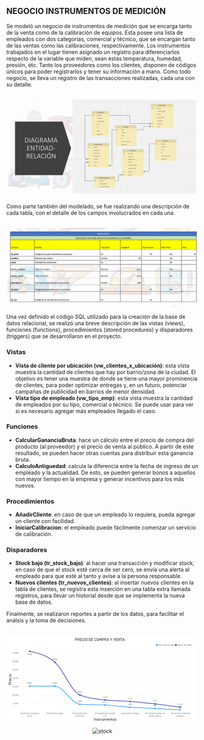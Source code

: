 ## NEGOCIO INSTRUMENTOS DE MEDICIÓN

Se modeló un negocio de instrumentos de medición que se encarga tanto de la venta como de la calibración de equipos. Esta posee una lista de empleados con dos categorías, comercial y técnico, que se encargan tanto de las ventas como las calibraciones, respectivamente. Los instrumentos trabajados en el lugar tienen asignado un registro para diferenciarlos respecto de la variable que miden, sean estas temperatura, humedad, presión, étc. Tanto los proveedores como los clientes, disponen de códigos únicos para poder registrarlos y tener su información a mano. Como todo negocio, se lleva un registro de las transacciones realizadas, cada una con su detalle.

<p align="center">
  <img src="./imgs/diagrama%20E-R%20tu%20medicion.png" width="500" alt="diagramaER">
</p>

Como parte también del modelado, se fue realizando una descripción de cada tabla, con el detalle de los campos involucrados en cada una.

<p align="center">
  <img src="./imgs/tabla_1.png" width="500" alt="tabla_1_SQL">
</p>

Una vez definido el código SQL utilizado para la creación de la base de datos relacional, se realizó una breve descripción de las vistas (views), funciones (functions), procedimientos (stored procedures) y
disparadores (triggers) que se desarrollaron en el proyecto.

### Vistas
- **Vista de cliente por ubicación (vw_clientes_x_ubicación)**: esta vista muestra la cantidad de clientes que hay por barrio/zona de la
ciudad. El objetivo es tener una muestra de donde se tiene una mayor prominencia de clientes, para poder optimizar entregas y, en un
futuro, potenciar campañas de publicidad en barrios de menor densidad.
- **Vista tipo de empleado (vw_tipo_emp)**: esta vista muestra la cantidad de empleados por su tipo, comercial o técnico. Se puede
usar para ver si es necesario agregar más empleados llegado el caso.

### Funciones
- **CalcularGananciaBruta**: hace un cálculo entre el precio de compra del producto (al proveedor) y el precio de venta al público. A partir de
este resultado, se pueden hacer otras cuentas para distribuir esta ganancia bruta.
- **CalculoAntiguedad**: calcula la diferencia entre la fecha de ingreso de un empleado y la actualidad. De esto, se pueden generar bonos a
aquellos con mayor tiempo en la empresa y generar incentivos para los más nuevos.

### Procedimientos
- **AñadirCliente**: en caso de que un empleado lo requiera, pueda agregar un cliente con facilidad.
- **IniciarCalibracion**: el empleado puede fácilmente comenzar un servicio de calibración.

### Disparadores
- **Stock bajo (tr_stock_bajo)**: al hacer una transacción y modificar stock, en caso de que el stock esté cerca de ser cero, se envía una
alerta al empleado para que esté al tanto y avise a la persona responsable.
- **Nuevos clientes (tr_nuevos_clientes)**: al insertar nuevos clientes en la tabla de clientes, se registra esta inserción en una tabla extra
llamada registros, para llevar un historial desde que se implementa la nueva base de datos.

Finalmente, se realizaron reportes a partir de los datos, para facilitar el análsis y la toma de decisiones.

<p align="center">
  <img src="./imgs/compra_venta.png" width="500" alt="compraventa">
  <img src="./imgs/stock.png" width="500" alt="stock">
</p>
